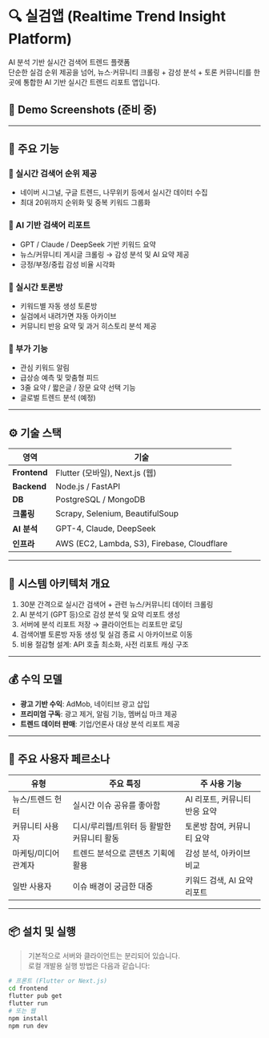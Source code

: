 # 🔍 실검앱 (Realtime Trend Insight Platform)

AI 분석 기반 실시간 검색어 트렌드 플랫폼  
단순한 실검 순위 제공을 넘어, 뉴스·커뮤니티 크롤링 + 감성 분석 + 토론 커뮤니티를 한 곳에 통합한 AI 기반 실시간 트렌드 리포트 앱입니다.

## 📱 Demo Screenshots (준비 중)

---

## 🚀 주요 기능

### 🔸 실시간 검색어 순위 제공
- 네이버 시그널, 구글 트렌드, 나무위키 등에서 실시간 데이터 수집
- 최대 20위까지 순위화 및 중복 키워드 그룹화

### 🧠 AI 기반 검색어 리포트
- GPT / Claude / DeepSeek 기반 키워드 요약
- 뉴스/커뮤니티 게시글 크롤링 → 감성 분석 및 AI 요약 제공
- 긍정/부정/중립 감성 비율 시각화

### 💬 실시간 토론방
- 키워드별 자동 생성 토론방
- 실검에서 내려가면 자동 아카이브
- 커뮤니티 반응 요약 및 과거 히스토리 분석 제공

### 🧩 부가 기능
- 관심 키워드 알림
- 급상승 예측 및 맞춤형 피드
- 3줄 요약 / 짧은글 / 장문 요약 선택 기능
- 글로벌 트렌드 분석 (예정)

---

## ⚙️ 기술 스택

| 영역            | 기술                                                   |
|----------------|--------------------------------------------------------|
| **Frontend**   | Flutter (모바일), Next.js (웹)                         |
| **Backend**    | Node.js / FastAPI                                      |
| **DB**         | PostgreSQL / MongoDB                                   |
| **크롤링**     | Scrapy, Selenium, BeautifulSoup                        |
| **AI 분석**    | GPT-4, Claude, DeepSeek                                 |
| **인프라**     | AWS (EC2, Lambda, S3), Firebase, Cloudflare            |

---

## 🧩 시스템 아키텍처 개요

1. 30분 간격으로 실시간 검색어 + 관련 뉴스/커뮤니티 데이터 크롤링
2. AI 분석기 (GPT 등)으로 감성 분석 및 요약 리포트 생성
3. 서버에 분석 리포트 저장 → 클라이언트는 리포트만 로딩
4. 검색어별 토론방 자동 생성 및 실검 종료 시 아카이브로 이동
5. 비용 절감형 설계: API 호출 최소화, 사전 리포트 캐싱 구조

---

## 💰 수익 모델

- **광고 기반 수익**: AdMob, 네이티브 광고 삽입
- **프리미엄 구독**: 광고 제거, 알림 기능, 멤버십 마크 제공
- **트렌드 데이터 판매**: 기업/언론사 대상 분석 리포트 제공

---

## 👤 주요 사용자 페르소나

| 유형                 | 주요 특징                                         | 주 사용 기능                              |
|--------------------|--------------------------------------------------|------------------------------------------|
| 뉴스/트렌드 헌터     | 실시간 이슈 공유를 좋아함                         | AI 리포트, 커뮤니티 반응 요약             |
| 커뮤니티 사용자      | 디시/루리웹/트위터 등 활발한 커뮤니티 활동        | 토론방 참여, 커뮤니티 요약                |
| 마케팅/미디어 관계자 | 트렌드 분석으로 콘텐츠 기획에 활용                | 감성 분석, 아카이브 비교                  |
| 일반 사용자          | 이슈 배경이 궁금한 대중                          | 키워드 검색, AI 요약 리포트               |

---

## 📦 설치 및 실행

> 기본적으로 서버와 클라이언트는 분리되어 있습니다.  
> 로컬 개발용 실행 방법은 다음과 같습니다:

```bash
# 프론트 (Flutter or Next.js)
cd frontend
flutter pub get
flutter run
# 또는 웹
npm install
npm run dev
